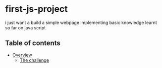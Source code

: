 # first-js-project
i just want a build a simple webpage implementing basic knowledge learnt so far on java script

## Table of contents

-  [Overview](#overview)
   -  [The challenge](#the-challenge)
   
